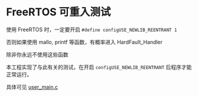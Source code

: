 # FreeRTOS 可重入测试

使用 FreeRTOS 时，一定要开启 `#define configUSE_NEWLIB_REENTRANT 1`

否则如果使用 mallo, printf 等函数，有概率进入 HardFault_Handler

除非你永远不使用这些函数

本工程实现了与此有关的测试，在开启 `configUSE_NEWLIB_REENTRANT` 后程序才能正常运行。

具体可见 [user_main.c](UserCode/user_main.c)